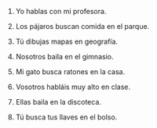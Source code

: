 1. Yo hablas con mi profesora.

2. Los pájaros buscan comida en el parque.

3. Tú dibujas mapas en geografía.

4. Nosotros baila en el gimnasio.

5. Mi gato busca ratones en la casa.

6. Vosotros habláis muy alto en clase.

7. Ellas baila en la discoteca.

8. Tú busca tus llaves en el bolso.